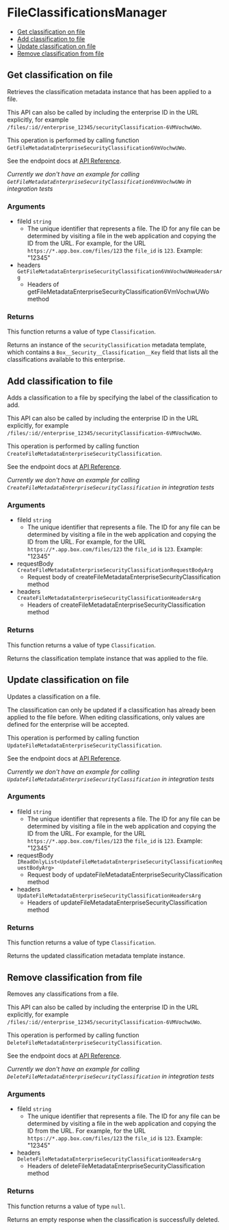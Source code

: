 # FileClassificationsManager


- [Get classification on file](#get-classification-on-file)
- [Add classification to file](#add-classification-to-file)
- [Update classification on file](#update-classification-on-file)
- [Remove classification from file](#remove-classification-from-file)

## Get classification on file

Retrieves the classification metadata instance that
has been applied to a file.

This API can also be called by including the enterprise ID in the
URL explicitly, for example
`/files/:id//enterprise_12345/securityClassification-6VMVochwUWo`.

This operation is performed by calling function `GetFileMetadataEnterpriseSecurityClassification6VmVochwUWo`.

See the endpoint docs at
[API Reference](https://developer.box.com/reference/get-files-id-metadata-enterprise-security-classification-6-vm-vochw-u-wo/).

*Currently we don't have an example for calling `GetFileMetadataEnterpriseSecurityClassification6VmVochwUWo` in integration tests*

### Arguments

- fileId `string`
  - The unique identifier that represents a file.  The ID for any file can be determined by visiting a file in the web application and copying the ID from the URL. For example, for the URL `https://*.app.box.com/files/123` the `file_id` is `123`. Example: "12345"
- headers `GetFileMetadataEnterpriseSecurityClassification6VmVochwUWoHeadersArg`
  - Headers of getFileMetadataEnterpriseSecurityClassification6VmVochwUWo method


### Returns

This function returns a value of type `Classification`.

Returns an instance of the `securityClassification` metadata
template, which contains a `Box__Security__Classification__Key`
field that lists all the classifications available to this
enterprise.


## Add classification to file

Adds a classification to a file by specifying the label of the
classification to add.

This API can also be called by including the enterprise ID in the
URL explicitly, for example
`/files/:id//enterprise_12345/securityClassification-6VMVochwUWo`.

This operation is performed by calling function `CreateFileMetadataEnterpriseSecurityClassification`.

See the endpoint docs at
[API Reference](https://developer.box.com/reference/post-files-id-metadata-enterprise-security-classification-6-vm-vochw-u-wo/).

*Currently we don't have an example for calling `CreateFileMetadataEnterpriseSecurityClassification` in integration tests*

### Arguments

- fileId `string`
  - The unique identifier that represents a file.  The ID for any file can be determined by visiting a file in the web application and copying the ID from the URL. For example, for the URL `https://*.app.box.com/files/123` the `file_id` is `123`. Example: "12345"
- requestBody `CreateFileMetadataEnterpriseSecurityClassificationRequestBodyArg`
  - Request body of createFileMetadataEnterpriseSecurityClassification method
- headers `CreateFileMetadataEnterpriseSecurityClassificationHeadersArg`
  - Headers of createFileMetadataEnterpriseSecurityClassification method


### Returns

This function returns a value of type `Classification`.

Returns the classification template instance
that was applied to the file.


## Update classification on file

Updates a classification on a file.

The classification can only be updated if a classification has already been
applied to the file before. When editing classifications, only values are
defined for the enterprise will be accepted.

This operation is performed by calling function `UpdateFileMetadataEnterpriseSecurityClassification`.

See the endpoint docs at
[API Reference](https://developer.box.com/reference/put-files-id-metadata-enterprise-security-classification-6-vm-vochw-u-wo/).

*Currently we don't have an example for calling `UpdateFileMetadataEnterpriseSecurityClassification` in integration tests*

### Arguments

- fileId `string`
  - The unique identifier that represents a file.  The ID for any file can be determined by visiting a file in the web application and copying the ID from the URL. For example, for the URL `https://*.app.box.com/files/123` the `file_id` is `123`. Example: "12345"
- requestBody `IReadOnlyList<UpdateFileMetadataEnterpriseSecurityClassificationRequestBodyArg>`
  - Request body of updateFileMetadataEnterpriseSecurityClassification method
- headers `UpdateFileMetadataEnterpriseSecurityClassificationHeadersArg`
  - Headers of updateFileMetadataEnterpriseSecurityClassification method


### Returns

This function returns a value of type `Classification`.

Returns the updated classification metadata template instance.


## Remove classification from file

Removes any classifications from a file.

This API can also be called by including the enterprise ID in the
URL explicitly, for example
`/files/:id//enterprise_12345/securityClassification-6VMVochwUWo`.

This operation is performed by calling function `DeleteFileMetadataEnterpriseSecurityClassification`.

See the endpoint docs at
[API Reference](https://developer.box.com/reference/delete-files-id-metadata-enterprise-security-classification-6-vm-vochw-u-wo/).

*Currently we don't have an example for calling `DeleteFileMetadataEnterpriseSecurityClassification` in integration tests*

### Arguments

- fileId `string`
  - The unique identifier that represents a file.  The ID for any file can be determined by visiting a file in the web application and copying the ID from the URL. For example, for the URL `https://*.app.box.com/files/123` the `file_id` is `123`. Example: "12345"
- headers `DeleteFileMetadataEnterpriseSecurityClassificationHeadersArg`
  - Headers of deleteFileMetadataEnterpriseSecurityClassification method


### Returns

This function returns a value of type `null`.

Returns an empty response when the classification is
successfully deleted.


